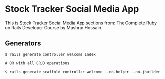# Stock Tracker Social Media App

This is Stock Tracker Social Media App sections from: The Complete Ruby on Rails Developer Course by Mashrur Hossain.

## Generators

```
$ rails generate controller welcome index

# OR with all CRUD operations

$ rails generate scaffold_controller welcome --no-helper --no-jbuilder
```

